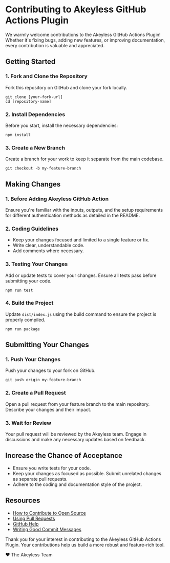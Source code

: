 # Contributing to Akeyless GitHub Actions Plugin

We warmly welcome contributions to the Akeyless GitHub Actions Plugin! Whether it's fixing bugs, adding new features, or improving documentation, every contribution is valuable and appreciated.

## Getting Started

### 1. Fork and Clone the Repository
Fork this repository on GitHub and clone your fork locally.

```
git clone [your-fork-url]
cd [repository-name]
```

### 2. Install Dependencies
Before you start, install the necessary dependencies:

```
npm install
```

### 3. Create a New Branch
Create a branch for your work to keep it separate from the main codebase.

```
git checkout -b my-feature-branch
```

## Making Changes

### 1. Before Adding Akeyless GitHub Action
Ensure you're familiar with the inputs, outputs, and the setup requirements for different authentication methods as detailed in the README.

### 2. Coding Guidelines
- Keep your changes focused and limited to a single feature or fix.
- Write clear, understandable code.
- Add comments where necessary.

### 3. Testing Your Changes
Add or update tests to cover your changes.
Ensure all tests pass before submitting your code.

```
npm run test
```

### 4. Build the Project
Update `dist/index.js` using the build command to ensure the project is properly compiled.

```
npm run package
```

## Submitting Your Changes

### 1. Push Your Changes
Push your changes to your fork on GitHub.

```
git push origin my-feature-branch
```

### 2. Create a Pull Request
Open a pull request from your feature branch to the main repository. Describe your changes and their impact.

### 3. Wait for Review
Your pull request will be reviewed by the Akeyless team. Engage in discussions and make any necessary updates based on feedback.

## Increase the Chance of Acceptance
- Ensure you write tests for your code.
- Keep your changes as focused as possible. Submit unrelated changes as separate pull requests.
- Adhere to the coding and documentation style of the project.

## Resources
- [How to Contribute to Open Source](https://opensource.guide/how-to-contribute/)
- [Using Pull Requests](https://docs.github.com/en/github/collaborating-with-issues-and-pull-requests/about-pull-requests)
- [GitHub Help](https://docs.github.com/)
- [Writing Good Commit Messages](https://chris.beams.io/posts/git-commit/)

Thank you for your interest in contributing to the Akeyless GitHub Actions Plugin. Your contributions help us build a more robust and feature-rich tool.

❤️ The Akeyless Team